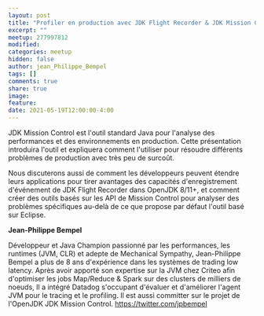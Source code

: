 ```yaml
---
layout: post
title: "Profiler en production avec JDK Flight Recorder & JDK Mission Control"
excerpt: ""
meetup: 277997812
modified:
categories: meetup
hidden: false
author: jean_Philippe_Bempel
tags: []
comments: true
share: true
image:
feature:
date: 2021-05-19T12:00:00-4:00
---
```


JDK Mission Control est l'outil standard Java pour l'analyse des performances et des environnements en production.
Cette présentation introduira l'outil et expliquera comment l'utiliser pour résoudre différents problèmes de production avec très peu de surcoût.

Nous discuterons aussi de comment les développeurs peuvent étendre leurs applications pour tirer avantages des capacités d'enregistrement d'événement de JDK Flight Recorder dans OpenJDK 8/11+, et comment créer des outils basés sur les API de Mission Control pour analyser des problèmes spécifiques au-delà de ce que propose par défaut l'outil basé sur Eclipse.

__Jean-Philippe Bempel__

Développeur et Java Champion passionné par les performances, les runtimes (JVM, CLR) et adepte de Mechanical Sympathy, Jean-Philippe Bempel a plus de 8 ans d'expérience dans les systèmes de trading low latency.
Après avoir apporté son expertise sur la JVM chez Criteo afin d'optimiser les jobs Map/Reduce & Spark sur des clusters de milliers de noeuds, Il a intégré Datadog s'occupant d'évaluer et d'améliorer l'agent JVM pour le tracing et le profiling.
Il est aussi committer sur le projet de l'OpenJDK JDK Mission Control.
https://twitter.com/jpbempel
